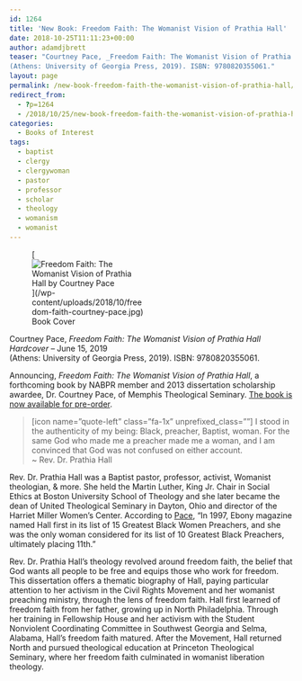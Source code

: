 ```yaml
---
id: 1264
title: 'New Book: Freedom Faith: The Womanist Vision of Prathia Hall'
date: 2018-10-25T11:11:23+00:00
author: adamdjbrett
teaser: "Courtney Pace, _Freedom Faith: The Womanist Vision of Prathia Hall Hardcover_ – June 15, 2019  
(Athens: University of Georgia Press, 2019). ISBN: 9780820355061."
layout: page
permalink: /new-book-freedom-faith-the-womanist-vision-of-prathia-hall/
redirect_from:
  - ?p=1264
  - /2018/10/25/new-book-freedom-faith-the-womanist-vision-of-prathia-hall/
categories:
  - Books of Interest
tags:
  - baptist
  - clergy
  - clergywoman
  - pastor
  - professor
  - scholar
  - theology
  - womanism
  - womanist
---
```

<figure id="attachment_1282" aria-describedby="caption-attachment-1282" style="width: 202px" class="wp-caption alignleft">[<img class="wp-image-1282 size-medium" src="/wp-content/uploads/2018/10/freedom-faith-courtney-pace-202x300.jpg" alt="Freedom Faith: The Womanist Vision of Prathia Hall by Courtney Pace" width="202" height="300" srcset="/wp-content/uploads/2018/10/freedom-faith-courtney-pace-202x300.jpg 202w, /wp-content/uploads/2018/10/freedom-faith-courtney-pace.jpg 526w" sizes="(max-width: 202px) 100vw, 202px" />](/wp-content/uploads/2018/10/freedom-faith-courtney-pace.jpg)<figcaption id="caption-attachment-1282" class="wp-caption-text">Book Cover</figcaption></figure>

Courtney Pace, _Freedom Faith: The Womanist Vision of Prathia Hall Hardcover_ – June 15, 2019  
(Athens: University of Georgia Press, 2019). ISBN: 9780820355061.

Announcing, _Freedom Faith: The Womanist Vision of Prathia Hall_, a forthcoming book by NABPR member and 2013 dissertation scholarship awardee, Dr. Courtney Pace, of Memphis Theological Seminary. [The book is now available for pre-order](https://amzn.to/2JdgEs3).

> [icon name=&#8221;quote-left&#8221; class=&#8221;fa-1x&#8221; unprefixed_class=&#8221;&#8221;] I stood in the authenticity of my being: Black, preacher, Baptist, woman. For the same God who made me a preacher made me a woman, and I am convinced that God was not confused on either account.  
> ~ Rev. Dr. Prathia Hall

Rev. Dr. Prathia Hall was a Baptist pastor, professor, activist, Womanist theologian, & more. She held the Martin Luther, King Jr. Chair in Social Ethics at Boston University School of Theology and she later became the dean of United Theological Seminary in Dayton, Ohio and director of the Harriet Miller Women&#8217;s Center. According to [Pace](https://www.ethicsdaily.com/prathia-hall-an-extraordinary-ordinary-saint-cms-22090/), &#8220;In 1997, Ebony magazine named Hall first in its list of 15 Greatest Black Women Preachers, and she was the only woman considered for its list of 10 Greatest Black Preachers, ultimately placing 11th.&#8221;

Rev. Dr. Prathia Hall&#8217;s theology revolved around freedom faith, the belief that God wants all people to be free and equips those who work for freedom. This dissertation offers a thematic biography of Hall, paying particular attention to her activism in the Civil Rights Movement and her womanist preaching ministry, through the lens of freedom faith. Hall first learned of freedom faith from her father, growing up in North Philadelphia. Through her training in Fellowship House and her activism with the Student Nonviolent Coordinating Committee in Southwest Georgia and Selma, Alabama, Hall&#8217;s freedom faith matured. After the Movement, Hall returned North and pursued theological education at Princeton Theological Seminary, where her freedom faith culminated in womanist liberation theology.
